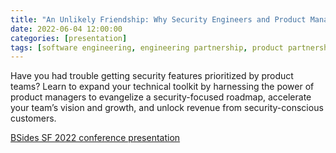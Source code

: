```yaml
---
title: "An Unlikely Friendship: Why Security Engineers and Product Managers Should Be Working Together"
date: 2022-06-04 12:00:00
categories: [presentation]
tags: [software engineering, engineering partnership, product partnership, security embed, bsides sf]
---
```


Have you had trouble getting security features prioritized by product teams? Learn to expand your technical toolkit by harnessing the power of product managers to evangelize a security-focused roadmap, accelerate your team’s vision and growth, and unlock revenue from security-conscious customers.

[BSides SF 2022 conference presentation](https://youtu.be/Ru9i7Ne_FQc)

